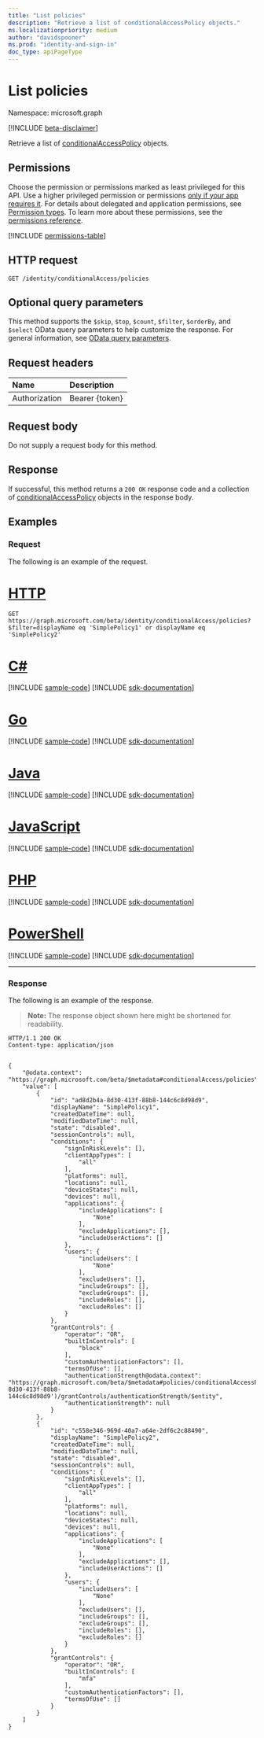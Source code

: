 ```yaml
---
title: "List policies"
description: "Retrieve a list of conditionalAccessPolicy objects."
ms.localizationpriority: medium
author: "davidspooner"
ms.prod: "identity-and-sign-in"
doc_type: apiPageType
---
```


# List policies

Namespace: microsoft.graph

[!INCLUDE [beta-disclaimer](../../includes/beta-disclaimer.md)]

Retrieve a list of [conditionalAccessPolicy](../resources/conditionalaccesspolicy.md) objects.

## Permissions

Choose the permission or permissions marked as least privileged for this API. Use a higher privileged permission or permissions [only if your app requires it](/graph/permissions-overview#best-practices-for-using-microsoft-graph-permissions). For details about delegated and application permissions, see [Permission types](/graph/permissions-overview#permission-types). To learn more about these permissions, see the [permissions reference](/graph/permissions-reference).

<!-- { "blockType": "permissions", "name": "conditionalaccessroot_list_policies" } -->
[!INCLUDE [permissions-table](../includes/permissions/conditionalaccessroot-list-policies-permissions.md)]

## HTTP request

<!-- { "blockType": "ignored" } -->

```http
GET /identity/conditionalAccess/policies
```

## Optional query parameters

This method supports the `$skip`, `$top`, `$count`, `$filter`, `$orderBy`, and `$select` OData query parameters to help customize the response. For general information, see [OData query parameters](/graph/query-parameters).

## Request headers

| Name      |Description|
|:----------|:----------|
| Authorization | Bearer {token} |

## Request body

Do not supply a request body for this method.

## Response

If successful, this method returns a `200 OK` response code and a collection of [conditionalAccessPolicy](../resources/conditionalaccesspolicy.md) objects in the response body.

## Examples

### Request

The following is an example of the request.

# [HTTP](#tab/http)
<!-- {
  "blockType": "request",
  "name": "get_policies"
}-->

```msgraph-interactive
GET https://graph.microsoft.com/beta/identity/conditionalAccess/policies?$filter=displayName eq 'SimplePolicy1' or displayName eq 'SimplePolicy2'
```

# [C#](#tab/csharp)
[!INCLUDE [sample-code](../includes/snippets/csharp/get-policies-csharp-snippets.md)]
[!INCLUDE [sdk-documentation](../includes/snippets/snippets-sdk-documentation-link.md)]

# [Go](#tab/go)
[!INCLUDE [sample-code](../includes/snippets/go/get-policies-go-snippets.md)]
[!INCLUDE [sdk-documentation](../includes/snippets/snippets-sdk-documentation-link.md)]

# [Java](#tab/java)
[!INCLUDE [sample-code](../includes/snippets/java/get-policies-java-snippets.md)]
[!INCLUDE [sdk-documentation](../includes/snippets/snippets-sdk-documentation-link.md)]

# [JavaScript](#tab/javascript)
[!INCLUDE [sample-code](../includes/snippets/javascript/get-policies-javascript-snippets.md)]
[!INCLUDE [sdk-documentation](../includes/snippets/snippets-sdk-documentation-link.md)]

# [PHP](#tab/php)
[!INCLUDE [sample-code](../includes/snippets/php/get-policies-php-snippets.md)]
[!INCLUDE [sdk-documentation](../includes/snippets/snippets-sdk-documentation-link.md)]

# [PowerShell](#tab/powershell)
[!INCLUDE [sample-code](../includes/snippets/powershell/get-policies-powershell-snippets.md)]
[!INCLUDE [sdk-documentation](../includes/snippets/snippets-sdk-documentation-link.md)]

---

### Response

The following is an example of the response.

> **Note:** The response object shown here might be shortened for readability.

<!-- {
  "blockType": "response",
  "truncated": false,
  "@odata.type": "microsoft.graph.conditionalAccessPolicy",
  "isCollection": true
} -->

```http
HTTP/1.1 200 OK
Content-type: application/json


{
    "@odata.context": "https://graph.microsoft.com/beta/$metadata#conditionalAccess/policies",
    "value": [
        {
            "id": "ad8d2b4a-8d30-413f-88b8-144c6c8d98d9",
            "displayName": "SimplePolicy1",
            "createdDateTime": null,
            "modifiedDateTime": null,
            "state": "disabled",
            "sessionControls": null,
            "conditions": {
                "signInRiskLevels": [],
                "clientAppTypes": [
                    "all"
                ],
                "platforms": null,
                "locations": null,
                "deviceStates": null,
                "devices": null,
                "applications": {
                    "includeApplications": [
                        "None"
                    ],
                    "excludeApplications": [],
                    "includeUserActions": []
                },
                "users": {
                    "includeUsers": [
                        "None"
                    ],
                    "excludeUsers": [],
                    "includeGroups": [],
                    "excludeGroups": [],
                    "includeRoles": [],
                    "excludeRoles": []
                }
            },
            "grantControls": {
                "operator": "OR",
                "builtInControls": [
                    "block"
                ],
                "customAuthenticationFactors": [],
                "termsOfUse": [],
                "authenticationStrength@odata.context": "https://graph.microsoft.com/beta/$metadata#policies/conditionalAccessPolicies('ad8d2b4a-8d30-413f-88b8-144c6c8d98d9')/grantControls/authenticationStrength/$entity",
                "authenticationStrength": null
            }
        },
        {
            "id": "c558e346-969d-40a7-a64e-2df6c2c88490",
            "displayName": "SimplePolicy2",
            "createdDateTime": null,
            "modifiedDateTime": null,
            "state": "disabled",
            "sessionControls": null,
            "conditions": {
                "signInRiskLevels": [],
                "clientAppTypes": [
                    "all"
                ],
                "platforms": null,
                "locations": null,
                "deviceStates": null,
                "devices": null,
                "applications": {
                    "includeApplications": [
                        "None"
                    ],
                    "excludeApplications": [],
                    "includeUserActions": []
                },
                "users": {
                    "includeUsers": [
                        "None"
                    ],
                    "excludeUsers": [],
                    "includeGroups": [],
                    "excludeGroups": [],
                    "includeRoles": [],
                    "excludeRoles": []
                }
            },
            "grantControls": {
                "operator": "OR",
                "builtInControls": [
                    "mfa"
                ],
                "customAuthenticationFactors": [],
                "termsOfUse": []
            }
        }
    ]
}
```

<!-- uuid: 16cd6b66-4b1a-43a1-adaf-3a886856ed98
2019-02-04 14:57:30 UTC -->
<!-- {
  "type": "#page.annotation",
  "description": "List policies",
  "keywords": "",
  "section": "documentation",
  "tocPath": ""
}-->


